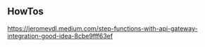## HowTos

https://jeromevdl.medium.com/step-functions-with-api-gateway-integration-good-idea-8cbe9fff63ef
